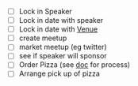 - [ ] Lock in Speaker 
- [ ] Lock in date with speaker 
- [ ] Lock in date with [Venue](https://docs.google.com/document/d/1Tt_g3aa0Wn6vGD7tc7jXxhZDIbtMKzSw2o25NlC-ZXI/edit)
- [ ] create meetup
- [ ] market meetup (eg twitter) 
- [ ] see if speaker will sponsor
- [ ] Order Pizza (see [doc](https://docs.google.com/document/d/1Qpfft0cuoc03AJjTbfg3PcnlXm28YDyPhRwE8nBonyo/edit?usp=sharing) for process)
- [ ] Arrange pick up of pizza
